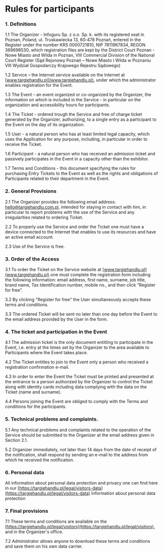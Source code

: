 
# Rules for participants
             
### 1. Definitions

1.1 The Organizer - Infoguru Sp. z o.o. Sp. k. with its registered seat in Poznan, Poland, ul. Truskawiecka 13, 60‐478 Poznań, entered in the Register under the number KRS 0000721810, NIP 7811967834, REGON 369698530, which registration files are kept by the District Court Poznan - Nowe Miasto and Wilda in Poznan, VIII Commercial Division of the National Court Register (Sąd Rejonowy Poznań – Nowe Miasto i Wilda w Poznaniu VIII Wydział Gospodarczy Krajowego Rejestru Sądowego)

1.2 Service – the Internet service available on the Internet at [www.targiehandlu.pl](www.targiehandlu.pl), under which the administrator enables registration for the Event.

1.3 The Event – an event organized or co-organized by the Organizer, the information on which is included in the Service - in particular on the organization and accessibility hours for participants.

1.4 The Ticket - ordered trough the Service and free of charge ticket generated by the Organizer, authorizing, to a single entry as a participant to the Event on the day of its organization. 

1.5 User - a natural person who has at least limited legal capacity, which uses the Application for any purpose, including, in particular in order to receive the Ticket.

1.6 Participant - a natural person who has received an admission ticket and passively participates in the Event in a capacity other than the exhibitor.

1.7 Terms and Conditions - this document specifying the rules for purchasing Entry Tickets to the Event as well as the rights and obligations of Participants related to their department in the Event.

### 2. General Provisions

2.1 The Organizer provides the following email address: hello@targiehandlu.com.pl, intended for staying in contact with him, in particular to report problems with the use of the Service and any irregularities related to ordering Ticket.

2.2 To properly use the Service and order the Ticket one must have a device connected to the Internet that enables to use its resources and have an active email account.

2.3 Use of the Service is free.

### 3. Order of the Access

3.1 To order the Ticket on the Service website at [www.targiehandlu.pl](www.targiehandlu.pl) one must complete the registration form including the following information: email address, first name, surname, job title, brand name, Tax Identification number, mobile no., and then click "Register for free".

3.2 By clicking "Register for free" the User simultaneously accepts these terms and conditions.

3.3 The ordered Ticket will be sent no later than one day before the Event to the email address provided by the User in the form.

### 4. The ticket and participation in the Event

4.1 The admission ticket is the only document entitling to participate in the Event, i.e. entry at the times set by the Organizer to the area available to Participants where the Event takes place.

4.2 The Ticket entitles to join to the Event only a person who received a registration confirmation e-mail.

4.3 In order to enter the Event the Ticket must be printed and presented at the entrance to a person authorized by the Organizer to control the Ticket along with identity cards including data complying with the data on the Ticket (name and surname).

4.4 Persons joining the Event are obliged to comply with the Terms and conditions for the participants.

### 5. Technical problems and complaints.

5.1 Any technical problems and complaints related to the operation of the Service should be submitted to the Organizer at the email address given in Section 2.1.

5.2 Organizer immediately, not later than 14 days from the date of receipt of the notification, shall respond by sending an e-mail to the address from which he received the notification.

### 6. Personal data

All information about personal data protection and privacy one can find here in our​​ ​[https://targiehandlu.pl/legal/visitors-data](https://targiehandlu.pl/legal/visitors-data) Information about personal data protection

### 7. Final provisions

7.1 These terms and conditions are available on the [https://targiehandlu.pl/legal/visitors](https://targiehandlu.pl/legal/visitors), and in the Organizer's office.

7.2 Administrator allows anyone to download these terms and conditions and save them on his own data carrier.
